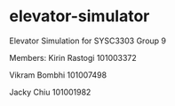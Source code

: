 # elevator-simulator
Elevator Simulation for SYSC3303 Group 9

Members:
Kirin Rastogi 101003372

Vikram Bombhi 101007498

Jacky Chiu 101001982
